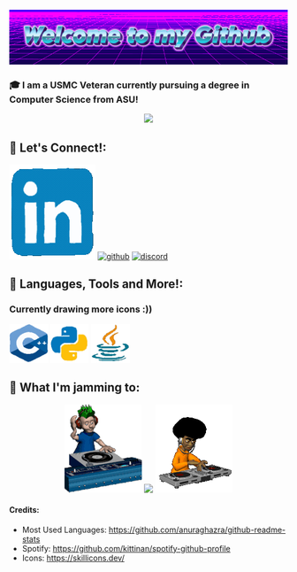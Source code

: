 <p align="center">
  <img src="https://github.com/Gabenn1/Gabenn1/blob/main/images/Welcome-to-my-Github-2-8-2025.gif" alt="Welcome to my Github!" />
</p>

### 🎓 I am a USMC Veteran currently pursuing a degree in Computer Science from ASU!

<p align="center">
  <img src="https://github-readme-stats.vercel.app/api/top-langs/?username=Gabenn1&layout=compact&text_color=daf7dc&bg_color=151515&hide=css,html,php)](https://github.com/anuraghazra/github-readme-stats" />
</p>


## 🤝 Let's Connect!:

[![linkedin](https://github.com/Gabenn1/Gabenn1/blob/main/images/LinkedIn.gif)](https://www.linkedin.com/in/gabriel-clark/)
[![github](https://skillicons.dev/icons?i=github)](https://github.com/Gabenn1)
[![discord](https://skillicons.dev/icons?i=discord)](https://discord.com/users/277664951009542144)


## 🚀 **Languages, Tools and More!**:
### Currently drawing more icons :))
<p align="left">
<img src="https://github.com/Gabenn1/Gabenn1/blob/main/images/CGif.gif"  width="70" height="70">
<img src="https://github.com/Gabenn1/Gabenn1/blob/main/images/Python.gif"  width="70" height="70">
<img src="https://github.com/Gabenn1/Gabenn1/blob/main/images/Java.gif"  width="70" height="70">
</p>

## 🎵 **What I'm jamming to**:
<p align="center">
  <img src="https://github.com/Gabenn1/Gabenn1/blob/main/images/music1.gif" >
   <img src= "https://spotify-github-profile.kittinanx.com/api/view?uid=1222761623&cover_image=true&theme=novatorem&show_offline=false&background_color=121212&interchange=false">
  <img src="https://github.com/Gabenn1/Gabenn1/blob/main/images/music2.gif">
</p>









#### Credits:

- Most Used Languages: https://github.com/anuraghazra/github-readme-stats
- Spotify: https://github.com/kittinan/spotify-github-profile
- Icons: https://skillicons.dev/
